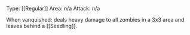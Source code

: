 Type: [[Regular]]
Area: n/a
Attack: n/a

When vanquished: deals heavy damage to all zombies in a 3x3 area and leaves behind a [[Seedling]].